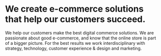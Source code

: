 # We create e-commerce solutions that help our customers succeed.
We help our customers make the best digital commerce solutions. We are passionate about good e-commerce, and know that the online store is part of a bigger picture. For the best results we work interdisciplinary with strategy, technology, customer experience & design and marketing. 

